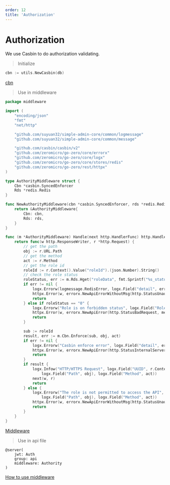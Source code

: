 ```yaml
---
order: 12
title: 'Authorization'
---
```

# Authorization
We use Casbin to do authorization validating.

> Initialize

```go
cbn := utils.NewCasbin(db)
```

[cbn](https://github.com/suyuan32/simple-admin-core/blob/master/api/internal/svc/servicecontext.go)

> Use in middleware

```go
package middleware

import (
	"encoding/json"
	"fmt"
	"net/http"

	"github.com/suyuan32/simple-admin-core/common/logmessage"
	"github.com/suyuan32/simple-admin-core/common/message"

	"github.com/casbin/casbin/v2"
	"github.com/zeromicro/go-zero/core/errorx"
	"github.com/zeromicro/go-zero/core/logx"
	"github.com/zeromicro/go-zero/core/stores/redis"
	"github.com/zeromicro/go-zero/rest/httpx"
)

type AuthorityMiddleware struct {
	Cbn *casbin.SyncedEnforcer
	Rds *redis.Redis
}

func NewAuthorityMiddleware(cbn *casbin.SyncedEnforcer, rds *redis.Redis) *AuthorityMiddleware {
	return &AuthorityMiddleware{
		Cbn: cbn,
		Rds: rds,
	}
}

func (m *AuthorityMiddleware) Handle(next http.HandlerFunc) http.HandlerFunc {
	return func(w http.ResponseWriter, r *http.Request) {
		// get the path
		obj := r.URL.Path
		// get the method
		act := r.Method
		// get the role id
		roleId := r.Context().Value("roleId").(json.Number).String()
		// check the role status
		roleStatus, err := m.Rds.Hget("roleData", fmt.Sprintf("%s_status", roleId))
		if err != nil {
			logx.Errorw(logmessage.RedisError, logx.Field("detail", err.Error()))
			httpx.Error(w, errorx.NewApiErrorWithoutMsg(http.StatusUnauthorized))
			return
		} else if roleStatus == "0" {
			logx.Errorw("Role is on forbidden status", logx.Field("RoleId", roleId))
			httpx.Error(w, errorx.NewApiError(http.StatusBadRequest, message.RoleForbidden))
			return
		}

		sub := roleId
		result, err := m.Cbn.Enforce(sub, obj, act)
		if err != nil {
			logx.Errorw("Casbin enforce error", logx.Field("detail", err.Error()))
			httpx.Error(w, errorx.NewApiError(http.StatusInternalServerError, errorx.ApiRequestFailed))
			return
		}
		if result {
			logx.Infow("HTTP/HTTPS Request", logx.Field("UUID", r.Context().Value("userId").(string)),
				logx.Field("Path", obj), logx.Field("Method", act))
			next(w, r)
			return
		} else {
			logx.Errorw("The role is not permitted to access the API", logx.Field("RoleId", roleId),
				logx.Field("Path", obj), logx.Field("Method", act))
			httpx.Error(w, errorx.NewApiErrorWithoutMsg(http.StatusUnauthorized))
			return
		}
	}
}

```

[Middleware](https://github.com/suyuan32/simple-admin-core/blob/master/api/internal/middleware/authoritymiddleware.go)

> Use in api file

```text
@server(
    jwt: Auth
    group: api
    middleware: Authority
)
```

[How to use middleware](https://go-zero.dev/docs/advance/middleware)